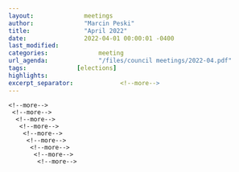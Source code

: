 ```yaml
---
layout:              meetings
author:              "Marcin Peski"
title:               "April 2022"
date:                2022-04-01 00:00:01 -0400
last_modified:             
categories:              meeting
url_agenda:              "/files/council meetings/2022-04.pdf"
tags:              [elections] 
highlights:             
excerpt_separator:             <!--more-->
---
```

 <!--more-->
  <!--more-->
   <!--more-->
    <!--more-->
     <!--more-->
      <!--more-->
       <!--more-->
        <!--more-->
         <!--more-->
          <!--more-->
           <!--more-->
            <!--more-->
